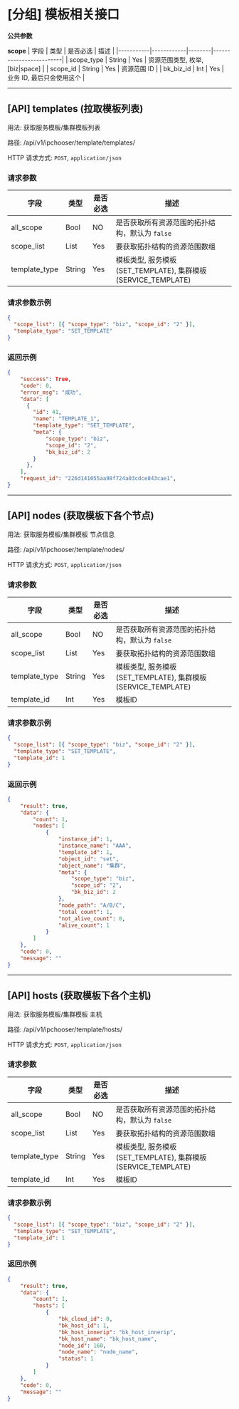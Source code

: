 # [分组] 模板相关接口

**公共参数**

**scope**
| 字段 | 类型 | 是否必选 | 描述 |
|-----------|------------|--------|-------------------------|
| scope_type | String | Yes | 资源范围类型, 枚举, [biz|space] |
| scope_id | String | Yes | 资源范围 ID |
| bk_biz_id | Int | Yes | 业务 ID, 最后只会使用这个 |

<hr>

## [API] templates (拉取模板列表)

用法: 获取服务模板/集群模板列表

路径: /api/v1/ipchooser/template/templates/

HTTP 请求方式: `POST`, `application/json`

### 请求参数

| 字段       | 类型 | 是否必选 | 描述                                           |
| ---------- | ---- | -------- | ---------------------------------------------- |
| all_scope  | Bool | NO       | 是否获取所有资源范围的拓扑结构，默认为 `false` |
| scope_list | List | Yes      | 要获取拓扑结构的资源范围数组                   |
| template_type | String | Yes | 模板类型, 服务模板(SET_TEMPLATE), 集群模板(SERVICE_TEMPLATE) |

### 请求参数示例

```json
{
  "scope_list": [{ "scope_type": "biz", "scope_id": "2" }],
  "template_type": "SET_TEMPLATE"
}
```

### 返回示例

```json
{
    "success": True,
    "code": 0,
    "error_msg": "成功",
    "data": [
      {
        "id": 41,
        "name": "TEMPLATE_1",
        "template_type": "SET_TEMPLATE",
        "meta": {
            "scope_type": "biz",
            "scope_id": "2",
            "bk_biz_id": 2
        }
      },
    ],
    "request_id": "226d141055aa98f724a03cdce843cae1",
}
```

<hr>

## [API] nodes (获取模板下各个节点)

用法: 获取服务模板/集群模板 节点信息

路径: /api/v1/ipchooser/template/nodes/

HTTP 请求方式: `POST`, `application/json`

### 请求参数

| 字段       | 类型 | 是否必选 | 描述                                           |
| ---------- | ---- | -------- | ---------------------------------------------- |
| all_scope  | Bool | NO       | 是否获取所有资源范围的拓扑结构，默认为 `false` |
| scope_list | List | Yes      | 要获取拓扑结构的资源范围数组                   |
| template_type | String | Yes | 模板类型, 服务模板(SET_TEMPLATE), 集群模板(SERVICE_TEMPLATE) |
| template_id | Int | Yes | 模板ID |

### 请求参数示例

```json
{
  "scope_list": [{ "scope_type": "biz", "scope_id": "2" }],
  "template_type": "SET_TEMPLATE",
  "template_id": 1
}
```

### 返回示例

```json
{
    "result": true,
    "data": {
        "count": 1,
        "nodes": [
            {
                "instance_id": 1,
                "instance_name": "AAA",
                "template_id": 1,
                "object_id": "set",
                "object_name": "集群",
                "meta": {
                    "scope_type": "biz",
                    "scope_id": "2",
                    "bk_biz_id": 2
                },
                "node_path": "A/B/C",
                "total_count": 1,
                "not_alive_count": 0,
                "alive_count": 1
            }
        ]
    },
    "code": 0,
    "message": ""
}
```

<hr>

## [API] hosts (获取模板下各个主机)

用法: 获取服务模板/集群模板 主机

路径: /api/v1/ipchooser/template/hosts/

HTTP 请求方式: `POST`, `application/json`

### 请求参数

| 字段       | 类型 | 是否必选 | 描述                                           |
| ---------- | ---- | -------- | ---------------------------------------------- |
| all_scope  | Bool | NO       | 是否获取所有资源范围的拓扑结构，默认为 `false` |
| scope_list | List | Yes      | 要获取拓扑结构的资源范围数组                   |
| template_type | String | Yes | 模板类型, 服务模板(SET_TEMPLATE), 集群模板(SERVICE_TEMPLATE) |
| template_id | Int | Yes | 模板ID |

### 请求参数示例

```json
{
  "scope_list": [{ "scope_type": "biz", "scope_id": "2" }],
  "template_type": "SET_TEMPLATE",
  "template_id": 1
}
```

### 返回示例

```json
{
    "result": true,
    "data": {
        "count": 1,
        "hosts": [
            {
                "bk_cloud_id": 0,
                "bk_host_id": 1,
                "bk_host_innerip": "bk_host_innerip",
                "bk_host_name": "bk_host_name",
                "node_id": 160,
                "node_name": "node_name",
                "status": 1
            }
        ]
    },
    "code": 0,
    "message": ""
}
```
